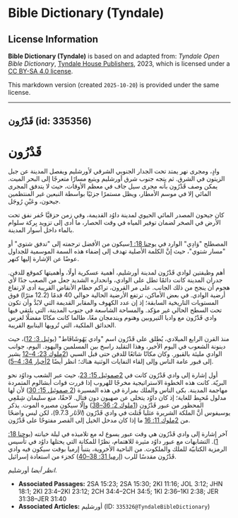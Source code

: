 # Bible Dictionary (Tyndale)

## License Information

**Bible Dictionary (Tyndale)** is based on and adapted from: _Tyndale Open Bible Dictionary_, [Tyndale House Publishers](https://tyndaleopenresources.com/), 2023, which is licensed under a [CC BY-SA 4.0 license](https://creativecommons.org/licenses/by-sa/4.0/legalcode.en).

This markdown version (created `2025-10-20`) is provided under the same license.



--------------------------------

## قَدْرُون (id: 335356)

قَدْرُون
========

وادٍ، ومجرى نهر يمتد تحت الجدار الجنوبي الشرقي لأورشليم ويفصل المدينة عن جبل الزيتون في الشرق. ثم يتجه جنوب شرق أورشليم ويتبع مسارًا متعرجًا إلى البحر الميت. يمكن وصف قَدْرُون بأنه مجرى سيل جاف في معظم الأوقات، حيث لا يتدفق المجرى المائي إلا في موسم الأمطار، ويظل مستمرًا جزئيًا بواسطة النبعين غير المنتظمين جيحون، وعَيْنِ رُوجَل.

كان جيحون المصدر المائي الحيوي لمدينة داوُد القديمة، وفي زمن حزقيَّا حُفر نفق تحت الأرض في الصخر لضمان توفير المياه في وقت الحصار، ما أدى إلى تزويد بِركة سلوام بالماء داخل أسوار المدينة.

المصطلح "وَادِي" الوارد في [يوحنا 18: 1](https://ref.ly/John18:1)سيكون من الأفضل ترجمته إلى "تدفق شتوي" أو "مسار شتوي"، حيث إنَّ الكلمة الأصلية تهدف إلى إضفاء هذه السمة الموسمية للجداول عوضًا عن الإشارة إليها كنهر.

أهم وظيفتين لوادي قَدْرُون لمدينة أورشليم، أهمية عسكرية أولًا، وأهميتها كموقع للدفن. جدران المدينة كانت دائمًا تطل على الوادي، وانحداره الشديد جعل من الصعب جدًا لأي هجوم أن ينجح من ذلك الجانب. على مر القرون، تراكم حطام الأنقاض القريبة أدى لارتفاع أرضية الوادي. في بعض الأماكن، ترتفع الأرضية الحالية حوالي 40 قدمًا (12\.2 مترًا) فوق المستويات التاريخية السابقة؛ إذ إن عدد الكهوف والمقابر القديمة التي لابُدَّ وأن تكون تحت السطح الحالي غير مؤكد. والمساحة الشاسعة في جنوب المدينة، التي يلتقي فيها وادي قَدْرُون مع واديا التيروبين وهنوم ويندمجان معًا، طالما كانت مكانًا مفضلًا لغرس الحدائق الملكية، التي تُرويها الينابيع القريبة.

منذ القرن الرابع الميلادي، يُطلق على قَدْرُون اسم "وادي يَهُوشَافَاط" ([يوئيل 3: 12](https://ref.ly/Joel3:12))، حيث دينونة الشعوب في اليوم الأخير، وهذا التقليد راسخ بين المسلمين واليهود. اليوم، جوانب الوادي مليئة بالقبور. وكان مكانًا شائعًا للدفن حتى قبل السبي ([2ملوك 23: 4–12](https://ref.ly/2Kgs23:4-2Kgs23:12) يشير إلى قبور عامة الناس وإلى إلقاء النفايات الوثنية هناك؛ انظر أيضًا [2أخبار 34: 4–5](https://ref.ly/2Chr34:4-2Chr34:5)).

أول إشارة إلى وادي قَدْرُون كانت في [2صموئيل 15: 23](https://ref.ly/2Sam15:23)، حيث عبر الشعب وداوُد نحو البريّة. كانت هذه الخطوة الاستراتيجية مخرجًا للهروب إذا قررت قوات أبشالوم المتمردة مهاجمة المدينة. بكى الناس والملك بمرارة في هذه المسيرة ([2 صموئيل 15: 30](https://ref.ly/2Sam15:30)) لأن لها مدلول مُحبِط للغاية؛ إذ كان داوُد يتخلى عن صهيون دون قتال. لاحقًا، منع سليمان شِمْعِي المحظور من عبور قَدْرُون ([1ملوك 2: 36–38](https://ref.ly/1Kgs2:36-1Kgs2:38)) وإلّا سيكون مصيره الموت. يذكر يوسيفوس أنَّ الملكة الشريرة عثليا قُتلت في وادي قَدْرُون (*الآثار* 9\.7\.3\)، لكن ليس واضحًا من [2ملوك 11: 16](https://ref.ly/2Kgs11:16) ما إذا كان مدخل الخيل إلى القصر مفتوحًا على قَدْرُون.

آخر إشارة إلى وادي قَدْرُون هي وقت عبور يسوع له مع تلاميذه في ليلة خيانته ([يوحنا 18: 1](https://ref.ly/John18:1)). التشابهات مع عبور داوُد مثيرة للاهتمام، نظرًا للمكانة التي يحتلها داوُد في تأسيس الرمزية الكتابيّة للملك والملكوت. من الناحية الأخروية، يتنبأ إرميا بوقت سيكون فيه وادي قَدْرُون مقدسًا للرب ([إرميا 31: 38–40](https://ref.ly/Jer31:38-Jer31:40)) كجزء من استعادة إسرائيل.

*انظر أيضا* أورشليم.

* **Associated Passages:** 2SA 15:23; 2SA 15:30; 2KI 11:16; JOL 3:12; JHN 18:1; 2KI 23:4–2KI 23:12; 2CH 34:4–2CH 34:5; 1KI 2:36–1KI 2:38; JER 31:38–JER 31:40
* **Associated Articles:** أورشليم (ID: `335326@TyndaleBibleDictionary`)

